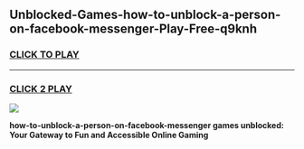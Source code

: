 
## Unblocked-Games-how-to-unblock-a-person-on-facebook-messenger-Play-Free-q9knh
<h3>
<a href="https://premium76.site?title=how-to-unblock-a-person-on-facebook-messenger&ref=21A">CLICK TO PLAY</a></h3>
<hr>

<h3>
<a href="https://premium76.site?title=how-to-unblock-a-person-on-facebook-messenger&ref=21A">CLICK 2 PLAY</a>
  
</h3>

<a href="https://premium76.site?title=how-to-unblock-a-person-on-facebook-messenger&ref=21A"><img src="https://clearcache.store/games.png"></a>


**how-to-unblock-a-person-on-facebook-messenger games unblocked: Your Gateway to Fun and Accessible Online Gaming**

